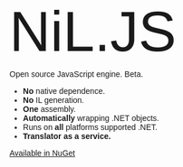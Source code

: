 <html>
<head>
    <title></title>
    <link href='http://fonts.googleapis.com/css?family=Duru+Sans' rel='stylesheet' type='text/css'>
</head>
<body style="font-family: 'Duru Sans', sans-serif;">
    <div style="font-weight: 500; font-size: 100px; position: relative; top: -10px;">NiL.JS</div>
    Open source JavaScript engine. Beta.
    <ul>
        <li><span style="font-weight:bold">No</span> native dependence.</li>
        <li><span style="font-weight:bold">No</span> IL generation.</li>
        <li><span style="font-weight:bold">One</span> assembly.</li>
        <li><span style="font-weight:bold">Automatically</span> wrapping .NET objects.</li>
        <li>Runs on <span style="font-weight:bold">all</span> platforms supported .NET.</li>
        <li><span style="font-weight:bold">Translator as a service.</span></li>
    </ul>
    <a href="https://www.nuget.org/packages/NiL.JS">Available in NuGet</a>
</body>
</html>
